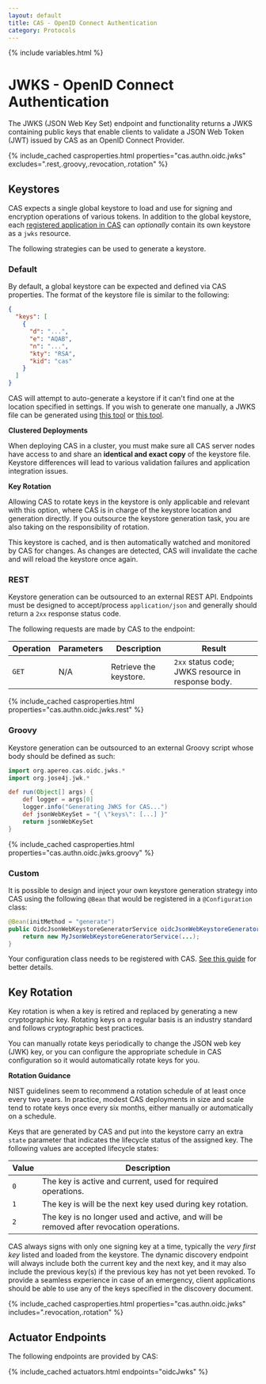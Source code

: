 ```yaml
---
layout: default
title: CAS - OpenID Connect Authentication
category: Protocols
---
```

{% include variables.html %}

# JWKS - OpenID Connect Authentication

The JWKS (JSON Web Key Set) endpoint and functionality returns a JWKS containing public keys that enable 
clients to validate a JSON Web Token (JWT) issued by CAS as an OpenID Connect Provider.

{% include_cached casproperties.html properties="cas.authn.oidc.jwks" excludes=".rest,.groovy,.revocation,.rotation" %}

## Keystores
       
CAS expects a single global keystore to load and use for signing and encryption operations of various tokens. 
In addition to the global keystore, each [registered application in CAS](OIDC-Authentication-Clients.html) 
can *optionally* contain its own keystore as a `jwks` resource.

The following strategies can be used to generate a keystore.

### Default

By default, a global keystore can be expected and defined via CAS properties. The format 
of the keystore file is similar to the following:

```json
{
  "keys": [
    {
      "d": "...",
      "e": "AQAB",
      "n": "...",
      "kty": "RSA",
      "kid": "cas"
    }
  ]
}
```

CAS will attempt to auto-generate a keystore if it can't find one at the location specified in settings. If 
you wish to generate one manually, a JWKS file can be generated using [this tool](https://mkjwk.org/)
or [this tool](http://connect2id.com/products/nimbus-jose-jwt/generator).

<div class="alert alert-info"><strong>Clustered Deployments</strong><p>
When deploying CAS in a cluster, you must make sure all CAS server nodes have access to 
and share an <strong>identical and exact copy</strong> of the keystore file. Keystore differences
will lead to various validation failures and application integration issues.
</p></div>

<div class="alert alert-info"><strong>Key Rotation</strong><p>
Allowing CAS to rotate keys in the keystore is only applicable and relevant with this option,
where CAS is in charge of the keystore location and generation directly. If you outsource the
keystore generation task, you are also taking on the responsibility of rotation.
</p></div>

This keystore is cached, and is then automatically watched and monitored by CAS for changes. As changes are detected, CAS
will invalidate the cache and will reload the keystore once again.

### REST

Keystore generation can be outsourced to an external REST API. Endpoints must be designed to
accept/process `application/json` and generally should return a `2xx` response status code. 

The following requests are made by CAS to the endpoint:

| Operation        | Parameters      | Description      | Result
|------------------|-----------------|------------------|----------------------------------------------------
| `GET`            | N/A             | Retrieve the keystore.  | `2xx` status code; JWKS resource in response body.

{% include_cached casproperties.html properties="cas.authn.oidc.jwks.rest" %}
  
### Groovy

Keystore generation can be outsourced to an external Groovy script whose body should be defined as such: 

```groovy
import org.apereo.cas.oidc.jwks.*
import org.jose4j.jwk.*

def run(Object[] args) {
    def logger = args[0]
    logger.info("Generating JWKS for CAS...")
    def jsonWebKeySet = "{ \"keys\": [...] }"
    return jsonWebKeySet
}
```

{% include_cached casproperties.html properties="cas.authn.oidc.jwks.groovy" %}

### Custom

It is possible to design and inject your own keystore generation strategy into CAS using the following `@Bean`
that would be registered in a `@Configuration` class:

```java
@Bean(initMethod = "generate")
public OidcJsonWebKeystoreGeneratorService oidcJsonWebKeystoreGeneratorService() {
    return new MyJsonWebKeystoreGeneratorService(...);
}
```

Your configuration class needs to be registered 
with CAS. [See this guide](../configuration/Configuration-Management-Extensions.html) for better details.

## Key Rotation

Key rotation is when a key is retired and replaced by generating a 
new cryptographic key. Rotating keys on a regular basis is an industry 
standard and follows cryptographic best practices.

You can manually rotate keys periodically to change the JSON web key (JWK) key, or you can configure the appropriate schedule
in CAS configuration so it would automatically rotate keys for you. 

<div class="alert alert-info"><strong>Rotation Guidance</strong><p>
NIST guidelines seem to recommend a rotation schedule of at least once every two years. 
In practice, modest CAS deployments in size and scale tend to rotate keys once every six months, either 
manually or automatically on a schedule.
</p></div>

Keys that are generated by CAS and put into the keystore carry an extra `state` parameter that indicates
the lifecycle status of the assigned key. The following values are accepted lifecycle states:

| Value          | Description
|----------------|---------------------------------------------------
| `0`            | The key is active and current, used for required operations.
| `1`            | The key is will be the next key used during key rotation.
| `2`            | The key is no longer used and active, and will be removed after revocation operations.

CAS always signs with only one signing key at a time, typically the *very first key* listed and loaded from the keystore.
The dynamic discovery endpoint will always include both the current key and the next key, and it may also 
include the previous key(s) if the previous key has not yet been revoked. To provide a seamless experience in 
case of an emergency, client applications should be able to use any of the keys specified in the discovery document. 

{% include_cached casproperties.html properties="cas.authn.oidc.jwks" includes=".revocation,.rotation" %}


## Actuator Endpoints

The following endpoints are provided by CAS:

{% include_cached actuators.html endpoints="oidcJwks" %}
